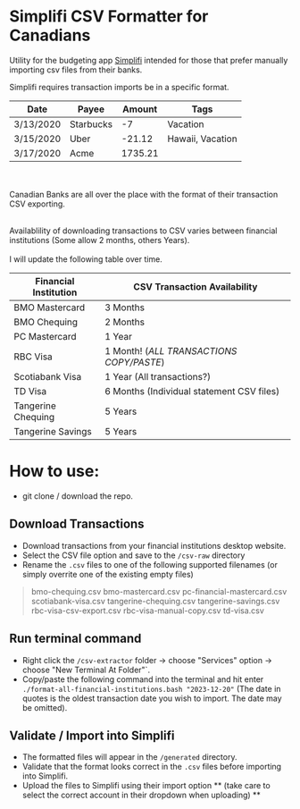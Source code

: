 # Simplifi CSV Formatter for Canadians



Utility for the budgeting app [Simplifi](https://www.quicken.com/products/simplifi/) intended for those that prefer manually importing csv files from their banks.


Simplifi requires transaction imports be in a specific format.

|Date     |Payee    |Amount |Tags            |
|---------|---------|-------|----------------|
|3/13/2020|Starbucks|-7     |Vacation        |
|3/15/2020|Uber     |-21.12 |Hawaii, Vacation|
|3/17/2020|Acme     |1735.21|                |

<br><br>
Canadian Banks are all over the place with the format of their transaction CSV exporting.
<br><br>

Availablility of downloading transactions to CSV varies between financial institutions (Some allow 2 months, others Years). 
<br><br>
I will update the following table over time.

|Financial Institution|CSV Transaction Availability|
|---------------------|----------------------------|
|BMO Mastercard       |3 Months                    |
|BMO Chequing         |2 Months                    |
|PC Mastercard        |1 Year                      |
|RBC Visa             |1 Month! (*ALL TRANSACTIONS COPY/PASTE*)|
|Scotiabank Visa      |1 Year (All transactions?)  |
|TD Visa              |6 Months (Individual statement CSV files)|
|Tangerine Chequing   |5 Years                     |
|Tangerine Savings    |5 Years                     |


# How to use:
- git clone / download the repo.

## Download Transactions

- Download transactions from your financial institutions desktop website.
- Select the CSV file option and save to the `/csv-raw` directory
- Rename the `.csv` files to one of the following supported filenames (or simply overrite one of the existing empty files)

> bmo-chequing.csv
> bmo-mastercard.csv
> pc-financial-mastercard.csv
> scotiabank-visa.csv
> tangerine-chequing.csv
> tangerine-savings.csv
> rbc-visa-csv-export.csv
> rbc-visa-manual-copy.csv
> td-visa.csv

## Run terminal command

- Right click the `/csv-extractor` folder -> choose "Services" option -> choose "New Terminal At Folder"`.
- Copy/paste the following command into the terminal and hit enter `./format-all-financial-institutions.bash "2023-12-20"` (The date in quotes is the oldest transaction date you wish to import. The date may be omitted).

## Validate / Import into Simplifi

- The formatted files will appear in the `/generated` directory.
- Validate that the format looks correct in the `.csv` files before importing into Simplifi.
- Upload the files to Simplifi using their import option ** (take care to select the correct account in their dropdown when uploading) **

